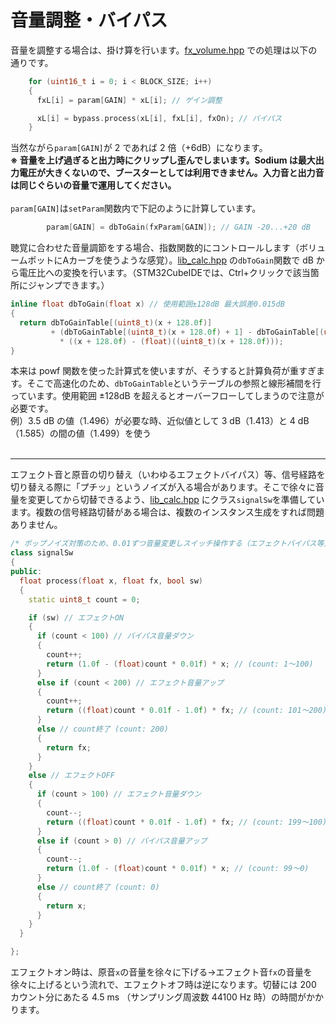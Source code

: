 # 音量調整・バイパス

音量を調整する場合は、掛け算を行います。[fx_volume.hpp](https://github.com/kanengomibako/Sodium/blob/main/Src/example/fx_volume.hpp) での処理は以下の通りです。

```c++
    for (uint16_t i = 0; i < BLOCK_SIZE; i++)
    {
      fxL[i] = param[GAIN] * xL[i]; // ゲイン調整

      xL[i] = bypass.process(xL[i], fxL[i], fxOn); // バイパス
    }
```
当然ながら`param[GAIN]`が 2 であれば 2 倍（+6dB）になります。<br>
**※ 音量を上げ過ぎると出力時にクリップし歪んでしまいます。Sodium は最大出力電圧が大きくないので、ブースターとしては利用できません。入力音と出力音は同じぐらいの音量で運用してください。**<br>
<br>
`param[GAIN]`は`setParam`関数内で下記のように計算しています。
```c++
        param[GAIN] = dbToGain(fxParam[GAIN]); // GAIN -20...+20 dB
```
聴覚に合わせた音量調節をする場合、指数関数的にコントロールします（ボリュームポットにAカーブを使うような感覚）。[lib_calc.hpp](https://github.com/kanengomibako/Sodium/blob/main/Src/example/lib_calc.hpp) の`dbToGain`関数で dB から電圧比への変換を行います。（STM32CubeIDEでは、Ctrl+クリックで該当箇所にジャンプできます。）
```c++
inline float dbToGain(float x) // 使用範囲±128dB 最大誤差0.015dB
{
  return dbToGainTable[(uint8_t)(x + 128.0f)]
         + (dbToGainTable[(uint8_t)(x + 128.0f) + 1] - dbToGainTable[(uint8_t)(x + 128.0f)])
           * ((x + 128.0f) - (float)((uint8_t)(x + 128.0f)));
}
```
本来は powf 関数を使った計算式を使いますが、そうすると計算負荷が重すぎます。そこで高速化のため、`dbToGainTable`というテーブルの参照と線形補間を行っています。使用範囲 ±128dB を超えるとオーバーフローしてしまうので注意が必要です。<br>
例）3.5 dB の値（1.496）が必要な時、近似値として 3 dB（1.413）と 4 dB（1.585）の間の値（1.499）を使う<br>
<br>

---

エフェクト音と原音の切り替え（いわゆるエフェクトバイパス）等、信号経路を切り替える際に「プチッ」というノイズが入る場合があります。そこで徐々に音量を変更してから切替できるよう、[lib_calc.hpp](https://github.com/kanengomibako/Sodium/blob/main/Src/example/lib_calc.hpp) にクラス`signalSw`を準備しています。複数の信号経路切替がある場合は、複数のインスタンス生成をすれば問題ありません。

```c++
/* ポップノイズ対策のため、0.01ずつ音量変更しスイッチ操作する（エフェクトバイパス等）--------------*/
class signalSw
{
public:
  float process(float x, float fx, bool sw)
  {
    static uint8_t count = 0;

    if (sw) // エフェクトON
    {
      if (count < 100) // バイパス音量ダウン
      {
        count++;
        return (1.0f - (float)count * 0.01f) * x; // (count: 1～100)
      }
      else if (count < 200) // エフェクト音量アップ
      {
        count++;
        return ((float)count * 0.01f - 1.0f) * fx; // (count: 101～200)
      }
      else // count終了 (count: 200)
      {
        return fx;
      }
    }
    else // エフェクトOFF
    {
      if (count > 100) // エフェクト音量ダウン
      {
        count--;
        return ((float)count * 0.01f - 1.0f) * fx; // (count: 199～100)
      }
      else if (count > 0) // バイパス音量アップ
      {
        count--;
        return (1.0f - (float)count * 0.01f) * x; // (count: 99～0)
      }
      else // count終了 (count: 0)
      {
        return x;
      }
    }
  }

};
```
エフェクトオン時は、原音`x`の音量を徐々に下げる→エフェクト音`fx`の音量を徐々に上げるという流れで、エフェクトオフ時は逆になります。切替には 200 カウント分にあたる 4.5 ms （サンプリング周波数 44100 Hz 時）の時間がかかります。